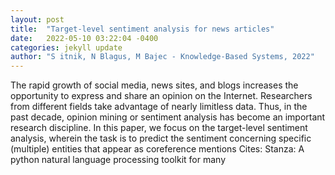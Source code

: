```yaml
---
layout: post
title:  "Target-level sentiment analysis for news articles"
date:   2022-05-10 03:22:04 -0400
categories: jekyll update
author: "S itnik, N Blagus, M Bajec - Knowledge-Based Systems, 2022"
---
```

The rapid growth of social media, news sites, and blogs increases the opportunity to express and share an opinion on the Internet. Researchers from different fields take advantage of nearly limitless data. Thus, in the past decade, opinion mining or sentiment analysis has become an important research discipline. In this paper, we focus on the target-level sentiment analysis, wherein the task is to predict the sentiment concerning specific (multiple) entities that appear as coreference mentions Cites: Stanza: A python natural language processing toolkit for many